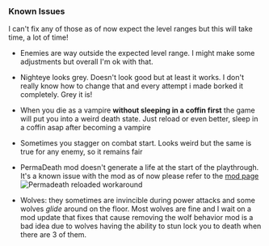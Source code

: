 ### Known Issues

I can't fix any of those as of now expect the level ranges but this will take time, a lot of time!

- Enemies are way outside the expected level range. I might make some adjustments but overall I'm ok with that.

- Nighteye looks grey. Doesn't look good but at least it works. I don't really know how to change that and every attempt i made borked it completely. Grey it is!

- When you die as a vampire **without sleeping in a coffin first** the game will put you into a weird death state. Just reload or even better, sleep in a coffin asap after becoming a vampire

- Sometimes you stagger on combat start. Looks weird but the same is true for any enemy, so it remains fair

- PermaDeath mod doesn't generate a life at the start of the playthrough. It's a known issue with the mod as of now please refer to the [mod page](https://www.nexusmods.com/skyrimspecialedition/mods/66710)
![Permadeath reloaded workaround](https://github.com/chri3i/Ruvaak-Readme/blob/main/.github/PermaDeathIssue.png)

- Wolves: they sometimes are invincible during power attacks and some wolves *glide* around on the floor. Most wolves are fine and I wait on a mod update that fixes that cause removing the wolf behavior mod is a bad idea due to wolves having the ability to stun lock you to death when there are 3 of them.
